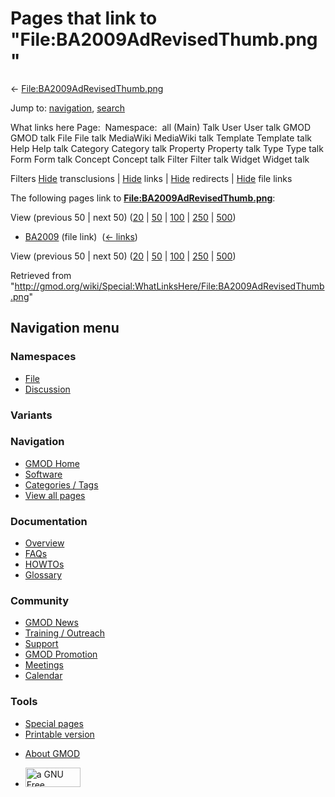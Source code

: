 <div id="mw-page-base" class="noprint">

</div>

<div id="mw-head-base" class="noprint">

</div>

<div id="content" class="mw-body" role="main">

<span id="top"></span>

<div id="mw-js-message" style="display:none;">

</div>



# <span dir="auto">Pages that link to "File:BA2009AdRevisedThumb.png"</span>

<div id="bodyContent">

<div id="contentSub">

←
[File:BA2009AdRevisedThumb.png](/wiki/File:BA2009AdRevisedThumb.png "File:BA2009AdRevisedThumb.png")

</div>

<div id="jump-to-nav" class="mw-jump">

Jump to: [navigation](#mw-navigation), [search](#p-search)

</div>

<div id="mw-content-text">

What links here Page:  Namespace:  all (Main) Talk User User talk GMOD
GMOD talk File File talk MediaWiki MediaWiki talk Template Template talk
Help Help talk Category Category talk Property Property talk Type Type
talk Form Form talk Concept Concept talk Filter Filter talk Widget
Widget talk

Filters
[Hide](/mediawiki/index.php?title=Special:WhatLinksHere/File:BA2009AdRevisedThumb.png&hidetrans=1 "Special:WhatLinksHere/File:BA2009AdRevisedThumb.png")
transclusions \|
[Hide](/mediawiki/index.php?title=Special:WhatLinksHere/File:BA2009AdRevisedThumb.png&hidelinks=1 "Special:WhatLinksHere/File:BA2009AdRevisedThumb.png")
links \|
[Hide](/mediawiki/index.php?title=Special:WhatLinksHere/File:BA2009AdRevisedThumb.png&hideredirs=1 "Special:WhatLinksHere/File:BA2009AdRevisedThumb.png")
redirects \|
[Hide](/mediawiki/index.php?title=Special:WhatLinksHere/File:BA2009AdRevisedThumb.png&hideimages=1 "Special:WhatLinksHere/File:BA2009AdRevisedThumb.png")
file links

The following pages link to
**[File:BA2009AdRevisedThumb.png](/wiki/File:BA2009AdRevisedThumb.png "File:BA2009AdRevisedThumb.png")**:

View (previous 50 \| next 50)
([20](/mediawiki/index.php?title=Special:WhatLinksHere/File:BA2009AdRevisedThumb.png&limit=20 "Special:WhatLinksHere/File:BA2009AdRevisedThumb.png")
\|
[50](/mediawiki/index.php?title=Special:WhatLinksHere/File:BA2009AdRevisedThumb.png&limit=50 "Special:WhatLinksHere/File:BA2009AdRevisedThumb.png")
\|
[100](/mediawiki/index.php?title=Special:WhatLinksHere/File:BA2009AdRevisedThumb.png&limit=100 "Special:WhatLinksHere/File:BA2009AdRevisedThumb.png")
\|
[250](/mediawiki/index.php?title=Special:WhatLinksHere/File:BA2009AdRevisedThumb.png&limit=250 "Special:WhatLinksHere/File:BA2009AdRevisedThumb.png")
\|
[500](/mediawiki/index.php?title=Special:WhatLinksHere/File:BA2009AdRevisedThumb.png&limit=500 "Special:WhatLinksHere/File:BA2009AdRevisedThumb.png"))

- [BA2009](/wiki/BA2009 "BA2009") (file link) ‎
  <span class="mw-whatlinkshere-tools">([←
  links](/mediawiki/index.php?title=Special:WhatLinksHere&target=BA2009 "Special:WhatLinksHere"))</span>

View (previous 50 \| next 50)
([20](/mediawiki/index.php?title=Special:WhatLinksHere/File:BA2009AdRevisedThumb.png&limit=20 "Special:WhatLinksHere/File:BA2009AdRevisedThumb.png")
\|
[50](/mediawiki/index.php?title=Special:WhatLinksHere/File:BA2009AdRevisedThumb.png&limit=50 "Special:WhatLinksHere/File:BA2009AdRevisedThumb.png")
\|
[100](/mediawiki/index.php?title=Special:WhatLinksHere/File:BA2009AdRevisedThumb.png&limit=100 "Special:WhatLinksHere/File:BA2009AdRevisedThumb.png")
\|
[250](/mediawiki/index.php?title=Special:WhatLinksHere/File:BA2009AdRevisedThumb.png&limit=250 "Special:WhatLinksHere/File:BA2009AdRevisedThumb.png")
\|
[500](/mediawiki/index.php?title=Special:WhatLinksHere/File:BA2009AdRevisedThumb.png&limit=500 "Special:WhatLinksHere/File:BA2009AdRevisedThumb.png"))

</div>

<div class="printfooter">

Retrieved from
"<http://gmod.org/wiki/Special:WhatLinksHere/File:BA2009AdRevisedThumb.png>"

</div>

<div id="catlinks" class="catlinks catlinks-allhidden">

</div>

<div class="visualClear">

</div>

</div>

</div>

<div id="mw-navigation">

## Navigation menu

<div id="mw-head">



<div id="left-navigation">

<div id="p-namespaces" class="vectorTabs" role="navigation"
aria-labelledby="p-namespaces-label">

### Namespaces

- <span id="ca-nstab-image"><a href="/wiki/File:BA2009AdRevisedThumb.png" accesskey="c"
  title="View the file page [c]">File</a></span>
- <span id="ca-talk"><a
  href="/mediawiki/index.php?title=File_talk:BA2009AdRevisedThumb.png&amp;action=edit&amp;redlink=1"
  accesskey="t"
  title="Discussion about the content page [t]">Discussion</a></span>

</div>

<div id="p-variants" class="vectorMenu emptyPortlet" role="navigation"
aria-labelledby="p-variants-label">

### 

### Variants[](#)

<div class="menu">

</div>

</div>

</div>

<div id="right-navigation">





</div>



</div>

</div>

</div>

<div id="mw-panel">

<div id="p-logo" role="banner">

<a href="/wiki/Main_Page"
style="background-image: url(http://gmod.org/images/GMOD-cogs.png);"
title="Visit the main page"></a>

</div>

<div id="p-Navigation" class="portal" role="navigation"
aria-labelledby="p-Navigation-label">

### Navigation

<div class="body">

- <span id="n-GMOD-Home">[GMOD Home](/wiki/Main_Page)</span>
- <span id="n-Software">[Software](/wiki/GMOD_Components)</span>
- <span id="n-Categories-.2F-Tags">[Categories /
  Tags](/wiki/Categories)</span>
- <span id="n-View-all-pages">[View all
  pages](/wiki/Special:AllPages)</span>

</div>

</div>

<div id="p-Documentation" class="portal" role="navigation"
aria-labelledby="p-Documentation-label">

### Documentation

<div class="body">

- <span id="n-Overview">[Overview](/wiki/Overview)</span>
- <span id="n-FAQs">[FAQs](/wiki/Category:FAQ)</span>
- <span id="n-HOWTOs">[HOWTOs](/wiki/Category:HOWTO)</span>
- <span id="n-Glossary">[Glossary](/wiki/Glossary)</span>

</div>

</div>

<div id="p-Community" class="portal" role="navigation"
aria-labelledby="p-Community-label">

### Community

<div class="body">

- <span id="n-GMOD-News">[GMOD News](/wiki/GMOD_News)</span>
- <span id="n-Training-.2F-Outreach">[Training /
  Outreach](/wiki/Training_and_Outreach)</span>
- <span id="n-Support">[Support](/wiki/Support)</span>
- <span id="n-GMOD-Promotion">[GMOD
  Promotion](/wiki/GMOD_Promotion)</span>
- <span id="n-Meetings">[Meetings](/wiki/Meetings)</span>
- <span id="n-Calendar">[Calendar](/wiki/Calendar)</span>

</div>

</div>

<div id="p-tb" class="portal" role="navigation"
aria-labelledby="p-tb-label">

### Tools

<div class="body">

- <span id="t-specialpages"><a href="/wiki/Special:SpecialPages" accesskey="q"
  title="A list of all special pages [q]">Special pages</a></span>
- <span id="t-print"><a
  href="/mediawiki/index.php?title=Special:WhatLinksHere/File:BA2009AdRevisedThumb.png&amp;printable=yes"
  rel="alternate" accesskey="p"
  title="Printable version of this page [p]">Printable version</a></span>

</div>

</div>

</div>

</div>

<div id="footer" role="contentinfo">

- <span id="footer-places-about">[About
  GMOD](/wiki/GMOD:About "GMOD:About")</span>

<!-- -->

- <span id="footer-copyrightico">[<img src="http://www.gnu.org/graphics/gfdl-logo-small.png" width="88"
  height="31" alt="a GNU Free Documentation License" />](http://www.gnu.org/licenses/fdl-1.3.html)</span>




</div>
